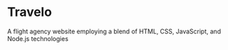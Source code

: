 # Travelo
A flight agency website employing a blend of HTML, CSS, JavaScript, and Node.js technologies
